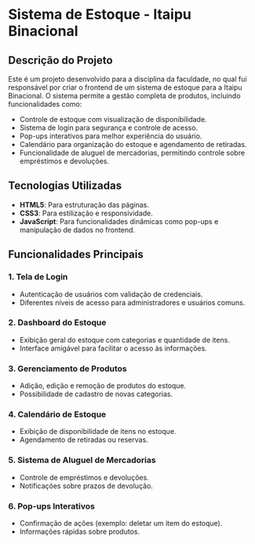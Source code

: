 # Sistema de Estoque - Itaipu Binacional

## Descrição do Projeto

Este é um projeto desenvolvido para a disciplina da faculdade, no qual fui responsável por criar o frontend de um sistema de estoque para a Itaipu Binacional. O sistema permite a gestão completa de produtos, incluindo funcionalidades como:

- Controle de estoque com visualização de disponibilidade.
- Sistema de login para segurança e controle de acesso.
- Pop-ups interativos para melhor experiência do usuário.
- Calendário para organização do estoque e agendamento de retiradas.
- Funcionalidade de aluguel de mercadorias, permitindo controle sobre empréstimos e devoluções.

## Tecnologias Utilizadas

- **HTML5**: Para estruturação das páginas.
- **CSS3**: Para estilização e responsividade.
- **JavaScript**: Para funcionalidades dinâmicas como pop-ups e manipulação de dados no frontend.

## Funcionalidades Principais

### 1. **Tela de Login**
- Autenticação de usuários com validação de credenciais.
- Diferentes níveis de acesso para administradores e usuários comuns.

### 2. **Dashboard do Estoque**
- Exibição geral do estoque com categorias e quantidade de itens.
- Interface amigável para facilitar o acesso às informações.

### 3. **Gerenciamento de Produtos**
- Adição, edição e remoção de produtos do estoque.
- Possibilidade de cadastro de novas categorias.

### 4. **Calendário de Estoque**
- Exibição de disponibilidade de itens no estoque.
- Agendamento de retiradas ou reservas.

### 5. **Sistema de Aluguel de Mercadorias**
- Controle de empréstimos e devoluções.
- Notificações sobre prazos de devolução.

### 6. **Pop-ups Interativos**
- Confirmação de ações (exemplo: deletar um item do estoque).
- Informações rápidas sobre produtos.

